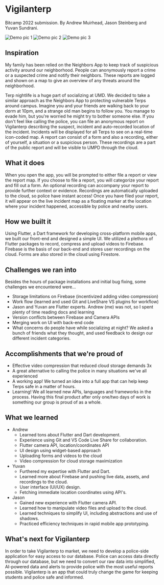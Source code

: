 # Vigilanterp
Bitcamp 2022 submission. By Andrew Muirhead, Jason Steinberg and Yuvan Sundrani. 

![Demo pic 1](/images/1.png) ![Demo pic 2](/images/2.png) ![Demo pic 3](/images/3.png)


## Inspiration
My family has been relied on the Neighbors App to keep track of suspicious activity around our neighborhood. People can anonymously report a crime or a suspected crime and notify their neighbors. These reports are logged and shown on a map to give an overview of any threats around the neighborhood. 

Terp nightlife is a huge part of socializing at UMD. We decided to take a similar approach as the Neighbors App to protecting vulnerable Terps around campus. Imagine you and your friends are walking back to your dorm at 10pm, and a strange old man begins to follow you. You manage to evade him, but you're worried he might try to bother someone else. If you don't feel like calling the police, you can file an anonymous report on Vigilanterp describing the suspect, incident and auto-recorded location of the incident. Incidents will be displayed for all Terps to see on a real-time icon-coded map. A report can consist of a form and also a recording, either of yourself, a situation or a suspicious person. These recordings are a part of the public report and will be visible to UMPD through the cloud. 
## What it does
When you open the app, you will be prompted to either file a report or view the report map. If you choose to file a report, you will categorize your report and fill out a form. An optional recording can accompany your report to provide further context or evidence. Recordings are automatically uploaded to the cloud, so police have instant access! Once you have filed your report, it will appear on the live incident map as a floating marker at the location where your incident happened, accessible by police and nearby users. 
## How we built it
Using Flutter, a Dart framework for developing cross-platform mobile apps, we built our front-end and designed a simple UI. We utilized a plethora of Flutter packages to record, compress and upload videos to Firebase. Firebase is the basis of our back-end and stores user recordings on the cloud. Forms are also stored in the cloud using Firestore.

## Challenges we ran into
Besides the hours of package installations and initial bug fixing, some challenges we encountered were...
- Storage limitations on Firebase (incentivized adding video compression)
- Work flow (learned and used Git and LiveShare VS plugins for workflow)
- Jason and Yuvan are Flutter experts. Andrew (me) was not, so I spent plenty of time reading docs and learning
- Version conflicts between Firebase and Camera APIs
- Merging work on UI with back-end code
- What concerns do people have while socializing at night? We asked a bunch of friends what they thought, and used feedback to design our different incident categories.

## Accomplishments that we're proud of
- Effective video compression that reduced cloud storage demands 3x
- A great alternative to calling the police in many situations we've all experienced
- A working app! We turned an idea into a full app that can help keep Terps safe in a matter of hours.
- Learning! We all learned new APIs, languages and frameworks in the process.
Having this final product after only one/two days of work is something our group is proud of as a whole.

## What we learned
- Andrew 
    - Learned tons about Flutter and Dart development. 
    - Experience using Git and VS Code Live Share for collaboration.
    - Flutter camera API, location/coordinates API
    - UI design using widget-based approach
    - Uploading forms and videos to the cloud
    - Video compression for cloud storage maximization
- Yuvan
    - Furthered my expertise with Flutter and Dart.
    - Learned more about Firebase and pushing live data, assets, and recordings to the cloud.
    - User interface (UI/UX) design.
    - Fetching immediate location coordinates using API's.
- Jason 
    - Gained new experience with Flutter camera API.
    - Learned how to manipulate video files and upload to the cloud.
    - Learned techniques to simplify UI, including abstractions and use of shadows.
    - Practiced efficiency techniques in rapid mobile app prototyping.

## What's next for Vigilanterp
In order to take Vigilanterp to market, we need to develop a police-side application for easy access to our database. Police can access data directly through our database, but we need to convert our raw data into simplified, AI-powered data and alerts to provide police with the most useful reports possible. Vigilanterp is an app that could truly change the game for keeping students and police safe and informed.
